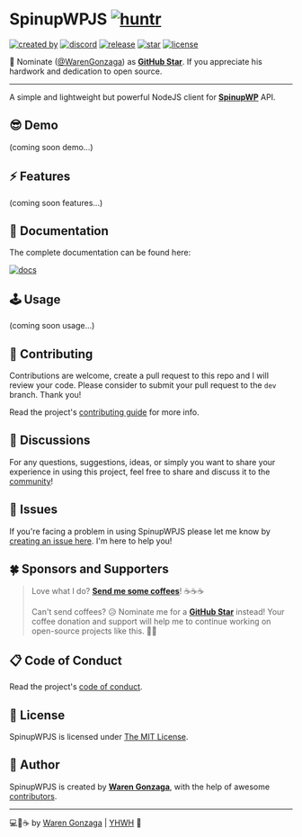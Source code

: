 # SpinupWPJS   [![huntr](https://cdn.huntr.dev/huntr_security_badge_mono.svg)](https://huntr.dev)

[![created by](https://img.shields.io/badge/created%20by-Waren%20Gonzaga-blue.svg?longCache=true&style=flat-square)](https://github.com/warengonzaga) [![discord](https://img.shields.io/discord/659684980137656340?color=%235865F2&label=discord&logo=discord&logoColor=white&style=flat-square)](https://wrngnz.ga/discord) [![release](https://img.shields.io/github/release/warengonzaga/spinupwp.js.svg?style=flat-square)](https://github.com/warengonzaga/spinupwp.js/releases) [![star](https://img.shields.io/github/stars/warengonzaga/spinupwp.js.svg?style=flat-square)](https://github.com/warengonzaga/spinupwp.js/stargazers) [![license](https://img.shields.io/github/license/warengonzaga/spinupwp.js.svg?style=flat-square)](https://github.com/warengonzaga/spinupwp.js/blob/main/license)

📢 Nominate ([@WarenGonzaga](https://warengonzaga.com)) as **[GitHub Star](https://stars.github.com/nominate)**. If you appreciate his hardwork and dedication to open source.

---

A simple and lightweight but powerful NodeJS client for **[SpinupWP](https://spinupwp.com/?referral=30LoZd9rpV)** API.

## 😎 Demo

(coming soon demo...)

## ⚡ Features

(coming soon features...)

## 📖 Documentation

The complete documentation can be found here:

[![docs](https://img.shields.io/badge/Docs-docs.warengonzaga.com/SpinupWPJS-blue.svg?longCache=true&style=for-the-badge)](https://docs.warengonzaga.com/spinupwpjs)

## 🕹️ Usage

(coming soon usage...)

## 🎯 Contributing

Contributions are welcome, create a pull request to this repo and I will review your code. Please consider to submit your pull request to the ```dev``` branch. Thank you!

Read the project's [contributing guide](./CONTRIBUTING.md) for more info.

## 💬 Discussions

For any questions, suggestions, ideas, or simply you want to share your experience in using this project, feel free to share and discuss it to the [community](https://github.com/warengonzaga/spinupwp.js/discussions)!

## 🐛 Issues

If you're facing a problem in using SpinupWPJS please let me know by [creating an issue here](https://github.com/warengonzaga/spinupwp.js/issues/new). I'm here to help you!

## 🍀 Sponsors and Supporters

> Love what I do? **[Send me some coffees](https://buymeacoff.ee/wareneutron)**! ☕☕☕
>
> Can't send coffees? 😥 Nominate me for a **[GitHub Star](https://stars.github.com/nominate)** instead!
> Your coffee donation and support will help me to continue working on open-source projects like this. 🙏😇

## 📋 Code of Conduct

Read the project's [code of conduct](./CODE_OF_CONDUCT.md).

## 📃 License

SpinupWPJS is licensed under [The MIT License](https://opensource.org/licenses/MIT).

## 📝 Author

SpinupWPJS is created by **[Waren Gonzaga](https://github.com/warengonzaga)**, with the help of awesome [contributors](https://github.com/warengonzaga/spinupwp.js/graphs/contributors).

---

💻💖☕ by [Waren Gonzaga](https://warengonzaga.com) | [YHWH](https://youtu.be/9vh6Dz9oh8I?t=85) 🙏
